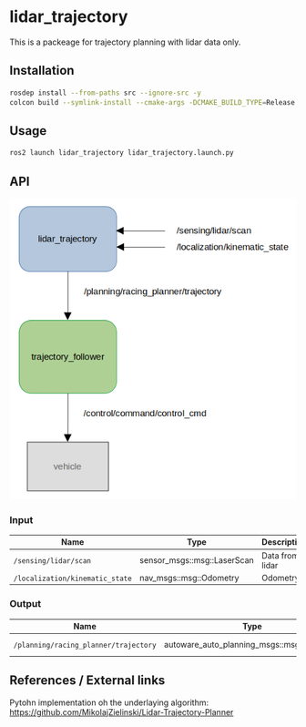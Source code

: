 # lidar_trajectory
<!-- Required -->
<!-- Package description -->

This is a packeage for trajectory planning with lidar data only.

## Installation
<!-- Required -->
<!-- Things to consider:
    - How to build package? 
    - Are there any other 3rd party dependencies required? -->

```bash
rosdep install --from-paths src --ignore-src -y
colcon build --symlink-install --cmake-args -DCMAKE_BUILD_TYPE=Release -DCMAKE_EXPORT_COMPILE_COMMANDS=On --packages-up-to lidar_trajectory
```

## Usage
<!-- Required -->
<!-- Things to consider:
    - Launching package. 
    - Exposed API (example service/action call. -->

```bash
ros2 launch lidar_trajectory lidar_trajectory.launch.py
```

## API
<!-- Required -->
<!-- Things to consider:
    - How do you use the package / API? -->

<p align="center">
  <img src="images/block_diagram.png" alt="Block diagram">
</p>

### Input

| Name         | Type                  | Description  |
| ------------ | --------------------- | ------------ |
| `/sensing/lidar/scan` | sensor_msgs::msg::LaserScan | Data from lidar |
| `/localization/kinematic_state` | nav_msgs::msg::Odometry | Odometry |

### Output

| Name         | Type                  | Description  |
| ------------ | --------------------- | ------------ |
| `/planning/racing_planner/trajectory` | autoware_auto_planning_msgs::msg::trajectory | Planned trajectory |


## References / External links
<!-- Optional -->
Pytohn implementation oh the underlaying algorithm: https://github.com/MikolajZielinski/Lidar-Trajectory-Planner
